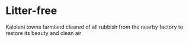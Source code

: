 # Litter-free
Kaloleni towns farmland cleared of all rubbish from the nearby factory to restore its beauty and clean air
